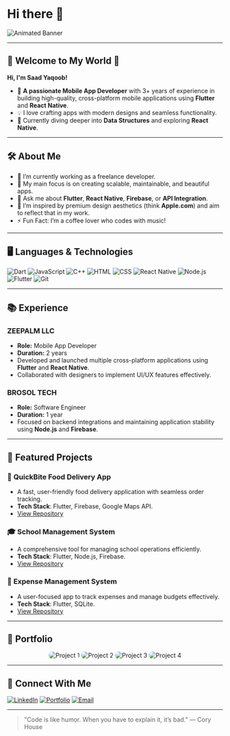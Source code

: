 # Hi there 👋

![Animated Banner](https://via.placeholder.com/800x200.png?text=Welcome+to+Saad's+GitHub+Profile)

---

## 🌟 Welcome to My World 🌟

**Hi, I'm Saad Yaqoob!**

- 🚀 **A passionate Mobile App Developer** with 3+ years of experience in building high-quality, cross-platform mobile applications using **Flutter** and **React Native**.
- 💡 I love crafting apps with modern designs and seamless functionality.
- 🌱 Currently diving deeper into **Data Structures** and exploring **React Native**.

---

## 🛠 About Me

- 🔭 I’m currently working as a freelance developer.
- 🎯 My main focus is on creating scalable, maintainable, and beautiful apps.
- 💬 Ask me about **Flutter**, **React Native**, **Firebase**, or **API Integration**.
- 🎨 I’m inspired by premium design aesthetics (think **Apple.com**) and aim to reflect that in my work.
- ⚡ Fun Fact: I’m a coffee lover who codes with music!

---

## 🖥️ Languages & Technologies

![Dart](https://img.shields.io/badge/Dart-0175C2?style=for-the-badge&logo=dart&logoColor=white)
![JavaScript](https://img.shields.io/badge/JavaScript-F7DF1E?style=for-the-badge&logo=javascript&logoColor=black)
![C++](https://img.shields.io/badge/C%2B%2B-00599C?style=for-the-badge&logo=c%2B%2B&logoColor=white)
![HTML](https://img.shields.io/badge/HTML5-E34F26?style=for-the-badge&logo=html5&logoColor=white)
![CSS](https://img.shields.io/badge/CSS3-1572B6?style=for-the-badge&logo=css3&logoColor=white)
![React Native](https://img.shields.io/badge/React_Native-61DAFB?style=for-the-badge&logo=react&logoColor=black)
![Node.js](https://img.shields.io/badge/Node.js-339933?style=for-the-badge&logo=node.js&logoColor=white)
![Flutter](https://img.shields.io/badge/Flutter-02569B?style=for-the-badge&logo=flutter&logoColor=white)
![Git](https://img.shields.io/badge/Git-F05032?style=for-the-badge&logo=git&logoColor=white)

---

## 📚 Experience

### **ZEEPALM LLC**  
- **Role:** Mobile App Developer  
- **Duration:** 2 years  
- Developed and launched multiple cross-platform applications using **Flutter** and **React Native**. 
- Collaborated with designers to implement UI/UX features effectively. 

### **BROSOL TECH**  
- **Role:** Software Engineer  
- **Duration:** 1 year  
- Focused on backend integrations and maintaining application stability using **Node.js** and **Firebase**. 

---

## 🌟 Featured Projects

### 📱 **QuickBite Food Delivery App**
- A fast, user-friendly food delivery application with seamless order tracking.
- **Tech Stack**: Flutter, Firebase, Google Maps API.
- [View Repository](https://github.com/saad-yaqoob/quickbite)

### 🎓 **School Management System**
- A comprehensive tool for managing school operations efficiently.
- **Tech Stack**: Flutter, Node.js, Firebase.
- [View Repository](https://github.com/saad-yaqoob/school-management)

### 💸 **Expense Management System**
- A user-focused app to track expenses and manage budgets effectively.
- **Tech Stack**: Flutter, SQLite.
- [View Repository](https://github.com/saad-yaqoob/expense-management)

---

## 🎨 Portfolio

<div align="center">
  <img src="https://cdn.dribbble.com/userupload/12017863/file/original-81427c44c3bb53199e8c3db7196ffd9a.png?resize=752x&vertical=center" alt="Project 1" style="border-radius:10px;" />
  <img src="https://via.placeholder.com/200x200.png" alt="Project 2" style="border-radius:10px;" />
  <img src="https://via.placeholder.com/200x200.png" alt="Project 3" style="border-radius:10px;" />
  <img src="https://via.placeholder.com/200x200.png" alt="Project 4" style="border-radius:10px;" />
</div>

---

## 🤝 Connect With Me

[![LinkedIn](https://img.shields.io/badge/LinkedIn-0077B5?style=for-the-badge&logo=linkedin&logoColor=white)](https://linkedin.com/in/saad-yaqoob)
[![Portfolio](https://img.shields.io/badge/Portfolio-000000?style=for-the-badge&logo=About.me&logoColor=white)](https://saadyaqoob.com)
[![Email](https://img.shields.io/badge/Email-D14836?style=for-the-badge&logo=gmail&logoColor=white)](mailto:saad.yaqoob@example.com)

---

> "Code is like humor. When you have to explain it, it’s bad." — Cory House
